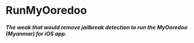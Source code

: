 # RunMyOoredoo
##### The weak that would remove jailbreak detection to run the MyOoredoo (Myanmar) for iOS app.